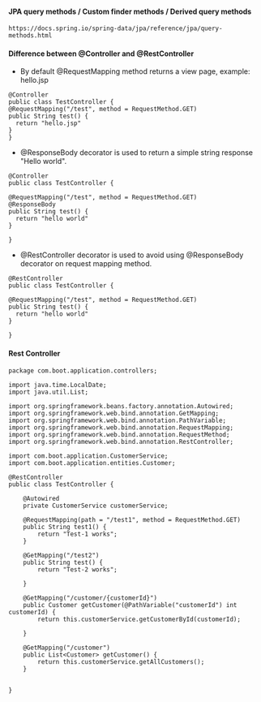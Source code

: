 #### JPA query methods / Custom finder methods / Derived query methods
```
https://docs.spring.io/spring-data/jpa/reference/jpa/query-methods.html
```

#### Difference between @Controller and @RestController
- By default @RequestMapping method returns a view page, example: hello.jsp

```
@Controller
public class TestController {
@RequestMapping("/test", method = RequestMethod.GET)
public String test() {
  return "hello.jsp"
}
}
```

- @ResponseBody decorator is used to return a simple string response "Hello world".

```
@Controller
public class TestController {

@RequestMapping("/test", method = RequestMethod.GET)
@ResponseBody
public String test() {
  return "hello world"
}

}
```

- @RestController decorator is used to avoid using @ResponseBody decorator on request mapping method.

```
@RestController
public class TestController {

@RequestMapping("/test", method = RequestMethod.GET)
public String test() {
  return "hello world"
}

}
```

#### Rest Controller

```
package com.boot.application.controllers;

import java.time.LocalDate;
import java.util.List;

import org.springframework.beans.factory.annotation.Autowired;
import org.springframework.web.bind.annotation.GetMapping;
import org.springframework.web.bind.annotation.PathVariable;
import org.springframework.web.bind.annotation.RequestMapping;
import org.springframework.web.bind.annotation.RequestMethod;
import org.springframework.web.bind.annotation.RestController;

import com.boot.application.CustomerService;
import com.boot.application.entities.Customer;

@RestController
public class TestController {

	@Autowired
	private CustomerService customerService;
	
	@RequestMapping(path = "/test1", method = RequestMethod.GET)
	public String test1() {
		return "Test-1 works";
	}
	
	@GetMapping("/test2")
	public String test() {
		return "Test-2 works";
		
	}
	
	@GetMapping("/customer/{customerId}")
	public Customer getCustomer(@PathVariable("customerId") int customerId) {
		return this.customerService.getCustomerById(customerId);
		
	}
	
	@GetMapping("/customer")
	public List<Customer> getCustomer() {
		return this.customerService.getAllCustomers();
	}
	
	
}

```

